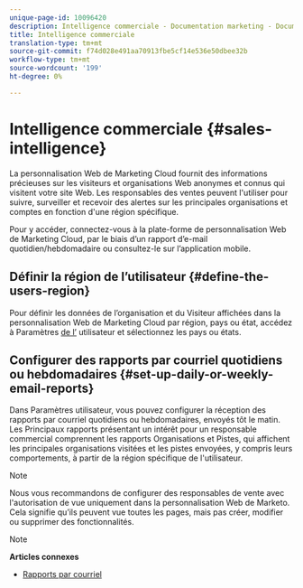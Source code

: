 ```yaml
---
unique-page-id: 10096420
description: Intelligence commerciale - Documentation marketing - Documentation du produit
title: Intelligence commerciale
translation-type: tm+mt
source-git-commit: f74d028e491aa70913fbe5cf14e536e50dbee32b
workflow-type: tm+mt
source-wordcount: '199'
ht-degree: 0%

---
```



# Intelligence commerciale {#sales-intelligence}

La personnalisation Web de Marketing Cloud fournit des informations précieuses sur les visiteurs et organisations Web anonymes et connus qui visitent votre site Web. Les responsables des ventes peuvent l&#39;utiliser pour suivre, surveiller et recevoir des alertes sur les principales organisations et comptes en fonction d&#39;une région spécifique.

Pour y accéder, connectez-vous à la plate-forme de personnalisation Web de Marketing Cloud, par le biais d’un rapport d’e-mail quotidien/hebdomadaire ou consultez-le sur l’application mobile.

## Définir la région de l’utilisateur {#define-the-users-region}

Pour définir les données de l’organisation et du Visiteur affichées dans la personnalisation Web de Marketing Cloud par région, pays ou état, accédez à Paramètres [de l’](/help/marketo/product-docs/web-personalization/getting-started/user-settings.md) utilisateur et sélectionnez les pays ou états.

## Configurer des rapports par courriel quotidiens ou hebdomadaires {#set-up-daily-or-weekly-email-reports}

Dans Paramètres [](/help/marketo/product-docs/web-personalization/getting-started/user-settings.md)utilisateur, vous pouvez configurer la réception des rapports par courriel quotidiens ou hebdomadaires, envoyés tôt le matin. Les Principaux rapports présentant un intérêt pour un responsable commercial comprennent les rapports Organisations et Pistes, qui affichent les principales organisations visitées et les pistes envoyées, y compris leurs comportements, à partir de la région spécifique de l&#39;utilisateur.

>[!NOTE]
>
>Nous vous recommandons de configurer des responsables de vente avec l&#39;autorisation de vue uniquement dans la personnalisation Web de Marketo. Cela signifie qu’ils peuvent vue toutes les pages, mais pas créer, modifier ou supprimer des fonctionnalités.

>[!NOTE]
>
>**Articles connexes**
>
>* [Rapports par courriel](email-reports.md)

